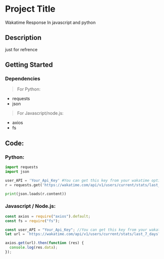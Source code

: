 # Project Title

Wakatime Response In javascript and python

## Description

just for refrence

## Getting Started

### Dependencies

> For Python:
* requests 
* json

> For Javascript/node.js:
* axios
* fs

## Code:

### Python:
```python
import requests 
import json

user_API = 'Your_Api_Key' #You can get this key from your wakatime option Or you can visit //https://wakatime.com/settings/api-key then paste that key
r = requests.get('https://wakatime.com/api/v1/users/current/stats/last_7_days?api_key=' + user_API)

print(json.loads(r.content))

```
### Javascript / Node.js:
```javascript
const axios = require("axios").default;
const fs = require("fs");

const user_API = "Your_Api_Key"; //You can get this key from your wakatime option Or you can visit //https://wakatime.com/settings/api-key then paste that key
let url = `https://wakatime.com/api/v1/users/current/stats/last_7_days?api_key=${user_API}`;

axios.get(url).then(function (res) {
  console.log(res.data);
});
```